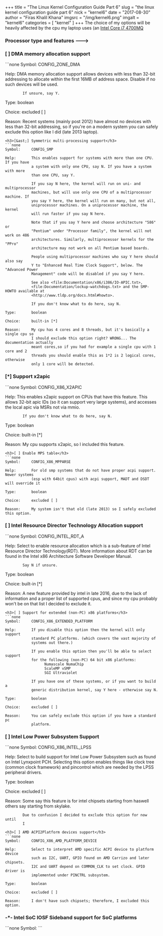 +++
title = "The Linux Kernel Configuration Guide Part 6"
slug = "the linux kernel configuration guide part 6"
nick = "kernel6"
date = "2017-08-30"
author = "Firas Khalil Khana"
imgsrc = "/img/kernel6.png"
imgalt = "kernel6"
categories = [ "kernel" ]
+++
The choice of my options will be heavily affected by the cpu my laptop uses (an <a href="http://ark.intel.com/products/75117/Intel-Core-i7-4700MQ-Processor-6M-Cache-up-to-3_40-GHz" target="_blank">Intel Core i7 4700MQ</a>
<h3>Processor type and features  ---></h3>
<h3>[ ] DMA memory allocation support</h3>
```none
Symbol:     CONFIG_ZONE_DMA

Help:       DMA memory allocation support allows devices with less than 32-bit
            addressing to allocate within the first 16MB of address space.
            Disable if no such devices will be used.

            If unsure, say Y.

Type:       boolean

Choice:     excluded [ ]

Reason:     Recent systems (mainly post 2012) have almost no devices with less than
            32-bit addressing, so if you're on a modern system you can safely
            exclude this option like I did (late 2013 laptop).
```
<h3>[&ast;] Symmetric multi-processing support</h3>
```none
Symbol:     CONFIG_SMP

Help:       This enables support for systems with more than one CPU. If you have
            a system with only one CPU, say N. If you have a system with more
            than one CPU, say Y.

            If you say N here, the kernel will run on uni- and multiprocessor
            machines, but will use only one CPU of a multiprocessor machine. If
            you say Y here, the kernel will run on many, but not all,
            uniprocessor machines. On a uniprocessor machine, the kernel
            will run faster if you say N here.

            Note that if you say Y here and choose architecture "586" or
            "Pentium" under "Processor family", the kernel will not work on 486
            architectures. Similarly, multiprocessor kernels for the "PPro"
            architecture may not work on all Pentium based boards.
            
            People using multiprocessor machines who say Y here should also say
            Y to "Enhanced Real Time Clock Support", below. The "Advanced Power
            Management" code will be disabled if you say Y here.

            See also <file:Documentation/x86/i386/IO-APIC.txt>,
            <file:Documentation/lockup-watchdogs.txt> and the SMP-HOWTO available at
            <http://www.tldp.org/docs.html#howto>.

            If you don't know what to do here, say N.

Type:       boolean

Choice:     built-in [*]

Reason:     My cpu has 4 cores and 8 threads, but it's basically a single cpu so
            I should exclude this option right? WRONG... The documentation actually 
            meant cores,so if you had for example a single cpu with 1 core and 2 
            threads you should enable this as 1*2 is 2 logical cores, otherwise
            only 1 core will be detected.
```
<h3>[&ast;] Support x2apic</h3>
```none
Symbol:     CONFIG_X86_X2APIC

Help:       This enables x2apic support on CPUs that have this feature.
            This allows 32-bit apic IDs (so it can support very large systems),
            and accesses the local apic via MSRs not via mmio.

            If you don't know what to do here, say N.

Type:       boolean

Choice:     built-in [*]

Reason:     My cpu supports x2apic, so I included this feature.
```
<h3>[ ] Enable MPS table</h3>
```none
Symbol:     CONFIG_X86_MPPARSE

Help:       For old smp systems that do not have proper acpi support. Newer systems
            (esp with 64bit cpus) with acpi support, MADT and DSDT will override it

Type:       boolean

Choice:     excluded [ ]

Reason:     My system isn't that old (late 2013) so I safely excluded this option.
```
<h3>[ ] Intel Resource Director Technology Allocation support</h3>
```none
Symbol:     CONFIG_INTEL_RDT_A

Help:       Select to enable resource allocation which is a sub-feature of
            Intel Resource Director Technology(RDT). More information about
            RDT can be found in the Intel x86 Architecture Software
            Developer Manual.

            Say N if unsure.

Type:       boolean

Choice:     built-in [*]

Reason:     A new feature provided by intel in late 2016, due to the lack of
            information and a proper list of supported cpus, and since my cpu
            probably won't be on that list I decided to exclude it.
```
<h3>[ ] Support for extended (non-PC) x86 platforms</h3>
```none
Symbol:     CONFIG_X86_EXTENDED_PLATFORM

Help:       If you disable this option then the kernel will only support
            standard PC platforms. (which covers the vast majority of
            systems out there.)

            If you enable this option then you'll be able to select support
            for the following (non-PC) 64 bit x86 platforms:
                  Numascale NumaChip
                  ScaleMP vSMP
                  SGI Ultraviolet

            If you have one of these systems, or if you want to build a
            generic distribution kernel, say Y here - otherwise say N.

Type:       boolean

Choice:     excluded [ ]

Reason:     You can safely exclude this option if you have a standard pc
            platform.
```
<h3>[ ] Intel Low Power Subsystem Support</h3>
```none
Symbol:     CONFIG_X86_INTEL_LPSS

Help:       Select to build support for Intel Low Power Subsystem such as
            found on Intel Lynxpoint PCH. Selecting this option enables
            things like clock tree (common clock framework) and pincontrol
            which are needed by the LPSS peripheral drivers.

Type:       boolean

Choice:     excluded [ ]

Reason:     Some say this feature is for intel chipsets starting from haswell
            others say starting from skylake.

            Due to confusion I decided to exclude this option for now until
            I 
```
<h3>[ ] AMD ACPI2Platform devices support</h3>
```none
Symbol:     CONFIG_X86_AMD_PLATFORM_DEVICE

Help:       Select to interpret AMD specific ACPI device to platform device
            such as I2C, UART, GPIO found on AMD Carrizo and later chipsets.
            I2C and UART depend on COMMON_CLK to set clock. GPIO driver is
            implemented under PINCTRL subsystem.

Type:       boolean

Choice:     excluded [ ]

Reason:     I don't have such chipsets; therefore, I excluded this option.
```
<h3>-*- Intel SoC IOSF Sideband support for SoC platforms</h3>
```none
Symbol:     
```
